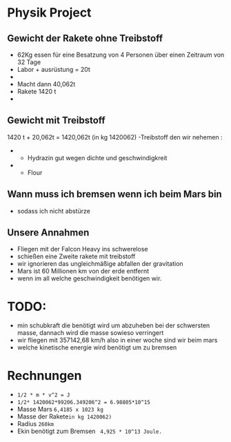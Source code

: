 # Physik Project 

## Gewicht der Rakete ohne Treibstoff 
- 62Kg essen für eine Besatzung von 4 Personen über einen Zeitraum von 32 Tage
- Labor + ausrüstung = 20t
- 
- Macht dann 40,062t
- Rakete 1420 t
- 
## Gewicht mit Treibstoff
1420 t + 20,062t = 1420,062t (in kg 1420062)
-Treibstoff den wir nehemen :
- - Hydrazin gut wegen dichte und geschwindigkreit 
- - Flour
## Wann muss ich bremsen wenn ich beim Mars bin 
- sodass ich nicht abstürze 
## Unsere Annahmen
- Fliegen mit der Falcon Heavy ins schwerelose
- schießen eine Zweite rakete mit treibstoff
- wir ignorieren das ungleichmäßige abfallen der gravitation
- Mars ist 60 Millionen km von der erde entfernt
- wenn im all welche geschwindigkeit benötigen wir. 
# TODO:
- min schubkraft die benötigt wird um abzuheben bei der schwersten masse, dannach wird die masse sowieso verringert
- wir fliegen mit 357142,68 km/h also in einer woche sind wir beim mars
- welche kinetische energie wird benötigt um zu bremsen 
# Rechnungen
- `1/2 * m * v^2 = J`
- `1/2* 1420062*99206.349206^2 = 6.98805*10^15`
- Masse Mars ` 6,4185 x 1023 kg `
- Masse der Rakete`in kg 1420062)`
- Radius `260km`
- Ekin benötigt zum Bremsen  ` 4,925 * 10^13 Joule.`
